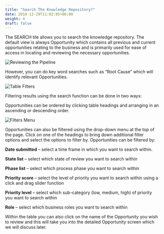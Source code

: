 ```yaml
---
title: "Search The Knowledge Repository?"
date: 2018-12-29T11:02:05+06:00
weight: 4
draft: false
---
```


The SEARCH tile allows you to search the knowledge repository.  The default view is always Opportunity which contains all previous and current opportunities relating to the business and is primarily used for ease of access in locating and reviewing the necessary opportunities.

![Reviewing the Pipeline](../../images/tile_search.png "Reviewing the Pipeline")

However, you can do key word searches such as “Root Cause” which will identify relevant Opportunities.

![Table Filters](../../images/tile_search_input.png "Table Filters")

Filtering results using the search function can be done in two ways:

Opportunities can be ordered by clicking table headings and arranging in an ascending or descending order. 


![Filters Menu](../../images/tile_search_table_filters.png "Filters Menu")

Opportunities can also be filtered using the drop-down menu at the top of the page. Click on one of the headings to bring down additional filter options and select the options to filter by. Opportunities can be filtered by:

**Date submitted** – select a time frame in which you want to search within.

**State list** – select which state of review you want to search within

**Phase list** – select which process phase you want to search within

**Priority score** – select the level of priority you want to search within using a click and drag slider function

**Priority level** – select which sub-category (low, medium, high) of priority you want to search within

**Role** – select which business roles you want to search within

Within the table you can also click on the name of the Opportunity you wish to review and this will take you into the detailed Opportunity screen which we will discuss later.